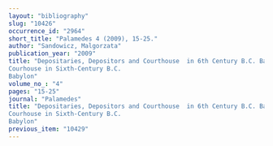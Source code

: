 ```yaml
---
layout: "bibliography"
slug: "10426"
occurrence_id: "2964"
short_title: "Palamedes 4 (2009), 15-25."
author: "Sandowicz, Malgorzata"
publication_year: "2009"
title: "Depositaries, Depositors and Courthouse  in 6th Century B.C. Babylon
Courhouse in Sixth-Century B.C.
Babylon"
volume_no_: "4"
pages: "15-25"
journal: "Palamedes"
title: "Depositaries, Depositors and Courthouse  in 6th Century B.C. Babylon
Courhouse in Sixth-Century B.C.
Babylon"
previous_item: "10429"
---
```

